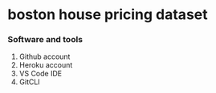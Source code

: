 # boston house pricing dataset

### Software and tools
1. Github account
2. Heroku account
3. VS Code IDE
4. GitCLI

